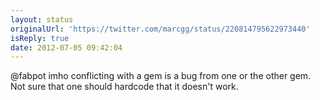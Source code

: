 ```yaml
---
layout: status
originalUrl: 'https://twitter.com/marcgg/status/220814795622973440'
isReply: true
date: 2012-07-05 09:42:04
---
```


@fabpot imho conflicting with a gem is a bug from one or the other gem. Not sure that one should hardcode that it doesn't work.
